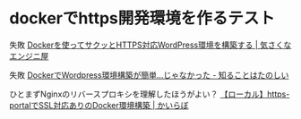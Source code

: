 # dockerでhttps開発環境を作るテスト

失敗
[Dockerを使ってサクッとHTTPS対応WordPress環境を構築する \| 気さくなエンジニ屋](https://4mo.co/start-wordpress-with-docker/)

失敗
[DockerでWordpress環境構築が簡単\.\.\.じゃなかった \- 知ることはたのしい](https://lenia23.hateblo.jp/entry/2019/02/27/001443#SSL%E8%AA%8D%E8%A8%BCWordpress%E3%81%AE%E7%AB%8B%E3%81%A1%E4%B8%8A%E3%81%92)

ひとまずNginxのリバースプロキシを理解したほうがよい？
[【ローカル】https\-portalでSSL対応ありのDocker環境構築 \| かいらぼ](https://blog.kai-lab.com/local_ssl_with_https_portal/)
